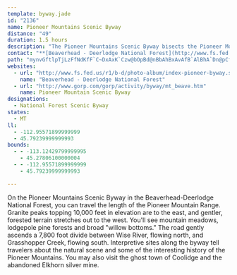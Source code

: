 ```yaml
---
template: byway.jade
id: "2136"
name: Pioneer Mountains Scenic Byway
distance: "49"
duration: 1.5 hours
description: "The Pioneer Mountains Scenic Byway bisects the Pioneer Mountains in some of the most breathtaking scenery in Montana.  Along the way you may enjoy camping, hiking, fishing, the ghost town of Coolidge, and the remnants of the Elkhorn Mine."
contact: "**[Beaverhead - Deerlodge National Forest](http://www.fs.fed.us/r1/bdnf/)**  \r\n(406) 683-3900 or (406) 832-3178"
path: "mynvGftlpTjLzFfNdKfF`C~DxAxK`Czw@bOpBd@nBbAhBxAvAfB`AlBhA`Dn@pCf@rELlFMvZLpKPxCb@pCxAzFx@xBnAdCxAnBj]d^jPtQnj@rm@jAxAfGrGvHvIpDrDxDrE~@lAr@pAd@lAlBfG~@rBdKfQxAbBlDjCzB~@nM~AvAl@hAx@x@r@nA~BlDdIjBvD|AbCrBbCbBdBbClBjZbUbC|B|H`JrBzAxEjCnLnDbBj@dAl@dAv@~ExFhAr@tClAvIqC|EiBtEc@vr@xEfD^lBX~NpDtAz@bArA~@xBlE|OdA~ClArClAxBtD`Gr@vAh@zAf@vCTdNZlEXrBh@jCx@xCrDhHdKhPxE|GpVxZlB`BnGdEvCfClDtErDvGrAnB~B|BlDrAbCRrAVvAl@tAtAhDjFlA~BdA|AhBdBxBp@bAJrBEhBq@|FsDlBm@bBMbBDjANlCjAnOlIxCz@`Fd@bj@xI`Jx@hTrArPpAvJfG|@ZnTfFjLdEvSfJnC`ArDVlD_@nNcAnDB|@RxAf@rC|B`KhPhAzA|@v@x@Zt@Jx@Aj@WtF{Dn@YlDW~Br@bCdArBdBnBrDnMvPl@d@~Ar@nK~Av@XzBrAvCfCpBpCnA~BzEpOx@pAt@f@rAl@bAPbQl@hCMpHgBhBQlE^p@R`CjAjMrI|CnEbCrCtAfA~Aj@pBDvLq@lAP~Ad@dAr@`AjAxFnJrS`QvClBnPhInCdBr@r@dB`CdIlPx@dAhA`Ax@d@dAXdHXnB^jRlIrBd@nCd@dDRjQqAfBB~ARfBr@~@l@~AzAlAn@j@L~@SpBPn@b@^j@lE~JxEtLvAbC~AvAnAVdC@~BeA~AaBpGuJt@}AjGqQ|IgQj_@k}@rAyBfC{CxD{ChCqA~Bm@pDi@xE_@vDCfFo@~CPjEx@hBJ~@C|AYxQ}Lj@k@vGcJl@qANsAD_CDg@\\gAtByCv@w@dAe@fCs@tC?x@Ll@p@nCfFfBxBxDfChAJ~D?h@JjElB~A^n@GzDkAzBF|@MbBa@hAo@|BiBZIXBTRLj@Dh@Mj@U^yCxB}ClDiB~Do@~@o@j@}Bt@iBpBwCtA}D~DiB~@Ud@Il@Fr@LXh@R|GiDhAQjLr@v@Gt@_@hAkArEgB|BElExA~BL`Bl@TV`EbJdAhAdCfAjDDh@Rx@fA~B~Dx@j@dJn@vCt@dBtA|BrChEzFrFxGnAlArC^|@SbAm@nAwA|@aCh@_A~@q@h@[dADrA`@`JpIjAzA`B~Dx@rAxBrClBlDhDrDlCxAx@z@j@lAzCjI~@dA^F`@DdCS|Ir@bB`@`@B|@Kx@e@pFuHxGqElCgChAk@~@Ad@L|@~@jFzHxFtPl@~@~CvBrA`CVfA@f@IxIHx@X`Ad@p@~@`@pD]n@Ux@c@^q@T_AbAoGrAcHz@cCxFsLpVmd@vEgJtH{M|DsE|DoGzAqBvT}OfJy@|@k@x@sAd@_BJyBLwL`@eBv@gAx@i@rIs@f@YxDyDhBo@lBf@r@f@b@j@~CxLnCnCx@rIBlBCzJUjD?`CH~BlHx\\?VOt@oAdBI\\k@jHCv@B^ZlAt@p@^DT?f@]nA_CtBgAX[^}@VsC^eAzAoAx@cAp@M^GdAf@bClCr@VpFz@tAv@hAlA^r@d@rBb@jD?rAOnBNj@lE~DlBjAn@f@x@jArGnF|@f@xCb@nBx@v@?rBr@dAdAlAxB~AbEhBhBlAvDxAjCTz@LnATx@tBzF`FtFnCpEfAbDX|CFbEHp@\\dAXf@h@b@jE|BfCv@fDRjJm@xD_@vDqAlGyDrDm@~ADtBf@vAN~@W|AuAd@}AFgBSoFDeC^eCXy@d@y@p@_AnAaAdOyD|Eg@|ACnD\\bE`AhCfAzCpBdBfB`DlCt@^bAJbAGn@WtAsAl@sAnAaE|AkBtAy@l@SfCKri@xFbNk@nKYvF?lFQ~B^tFjAjYlF~FFr[YjAFjCp@fAj@zP|MtIxHlCdB~B^v|A?zBLlFjAjDRfAWjCaBx@WbAGrAVnBr@~@@rASrA_AbDoDbA_@~@CnA\\dAx@fD`BvPfEtBdAnHhHjBvAbD~@fDFtDq@~EoA~Cc@hC?xNpB|DXzBBhCQbMwC~QaF|H{B`EmBx@W~AS`WM~CXrBtAvFpEhBt@rDb@fDYpEeBjCq@jIeBlCY~@BdOdBnThDpCR|FGhKkAnEsAtC_BjIgGlAUlGFfFGhCOjJZbTz@dTtBnYgCzdAgD|ASbCs@vCmBjDsCvBcA`AGfB?xB`@fCdBfBvCxFzN~BuBhA]hN@d@f@"
websites: 
  - url: "http://www.fs.fed.us/r1/b-d/photo-album/index-pioneer-byway.shtml"
    name: "Beaverhead - Deerlodge National Forest"
  - url: "http://www.gorp.com/gorp/activity/byway/mt_beave.htm"
    name: Pioneer Mountain Scenic Byway
designations: 
  - National Forest Scenic Byway
states: 
  - MT
ll: 
  - -112.95571899999999
  - 45.79239999999993
bounds: 
  - - -113.12429799999995
    - 45.27806100000004
  - - -112.95571899999999
    - 45.79239999999993

---
```


<p>On the Pioneer Mountains Scenic Byway in the Beaverhead-Deerlodge National Forest, you can travel the length of the Pioneer Mountain Range.  Granite peaks topping 10,000 feet in elevation are to the east, and gentler, forested terrain stretches out to the west. You'll see mountain meadows, lodgepole pine forests and broad "willow bottoms."  The road gently ascends a 7,800 foot divide between Wise River, flowing north, and Grasshopper Creek, flowing south. Interpretive sites along the byway tell travelers about the natural scene and some of the interesting history of the Pioneer Mountains.  You may also visit the ghost town of Coolidge and the abandoned Elkhorn silver mine.</p>